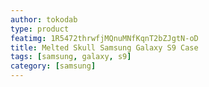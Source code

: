 ```yaml
---
author: tokodab
type: product
featimg: 1R5472thrwfjMQnuMNfKqnT2bZJgtN-oD
title: Melted Skull Samsung Galaxy S9 Case
tags: [samsung, galaxy, s9]
category: [samsung]
---
```

